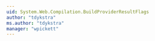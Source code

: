 ```yaml
---
uid: System.Web.Compilation.BuildProviderResultFlags
author: "tdykstra"
ms.author: "tdykstra"
manager: "wpickett"
---
```


